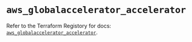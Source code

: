 # `aws_globalaccelerator_accelerator`

Refer to the Terraform Registory for docs: [`aws_globalaccelerator_accelerator`](https://registry.terraform.io/providers/hashicorp/aws/5.11.0/docs/resources/globalaccelerator_accelerator).
